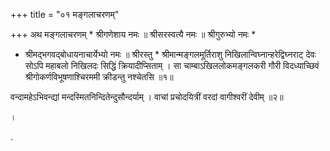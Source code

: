 +++
title = "०१ मङ्गलाचरणम्"

+++
   अथ मङ्गलाचरणम् * श्रीगणेशाय नमः ॥ श्रीसरस्वत्यै नमः ॥ श्रीगुरुभ्यो नमः *

* श्रीमद्भगवद्बोधायनाचार्येभ्यो नमः ॥ श्रीरस्तु *   श्रीमान्मङ्गलमूर्तिराशु निखिलान्विघ्नान्हरेद्विघ्नराट् देवः सोऽपि महाबलो निखिलदः सिद्धिं क्रियादीप्सिताम् ।  सा चाम्बाऽखिललोकमङ्गलकरी गौरी विदध्याच्छिवं श्रीगोकर्णविभूषणाश्चिरममी क्रीडन्तु नश्चेतसि ॥१॥   

वन्दामहेऽभिवन्द्यां मन्दस्मितनिन्दितेन्दुसौन्दर्याम् । वाचां प्रचोदयित्रीं वरदां वागीश्वरीं देवीम् ॥२॥

।

.
